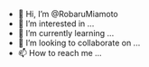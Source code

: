 - 👋 Hi, I’m @RobaruMiamoto
- 👀 I’m interested in ...
- 🌱 I’m currently learning ...
- 💞️ I’m looking to collaborate on ...
- 📫 How to reach me ...

<!---
RobaruMiamoto/RobaruMiamoto is a ✨ special ✨ repository because its `README.md` (this file) appears on your GitHub profile.
You can click the Preview link to take a look at your changes.
--->
